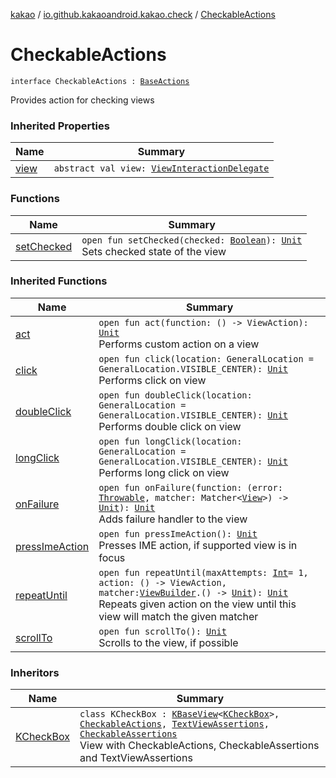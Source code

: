 [kakao](../../index.md) / [io.github.kakaoandroid.kakao.check](../index.md) / [CheckableActions](./index.md)

# CheckableActions

`interface CheckableActions : `[`BaseActions`](../../io.github.kakaoandroid.kakao.common.actions/-base-actions/index.md)

Provides action for checking views

### Inherited Properties

| Name | Summary |
|---|---|
| [view](../../io.github.kakaoandroid.kakao.common.actions/-base-actions/view.md) | `abstract val view: `[`ViewInteractionDelegate`](../../io.github.kakaoandroid.kakao.delegate/-view-interaction-delegate/index.md) |

### Functions

| Name | Summary |
|---|---|
| [setChecked](set-checked.md) | `open fun setChecked(checked: `[`Boolean`](https://kotlinlang.org/api/latest/jvm/stdlib/kotlin/-boolean/index.html)`): `[`Unit`](https://kotlinlang.org/api/latest/jvm/stdlib/kotlin/-unit/index.html)<br>Sets checked state of the view |

### Inherited Functions

| Name | Summary |
|---|---|
| [act](../../io.github.kakaoandroid.kakao.common.actions/-base-actions/act.md) | `open fun act(function: () -> ViewAction): `[`Unit`](https://kotlinlang.org/api/latest/jvm/stdlib/kotlin/-unit/index.html)<br>Performs custom action on a view |
| [click](../../io.github.kakaoandroid.kakao.common.actions/-base-actions/click.md) | `open fun click(location: GeneralLocation = GeneralLocation.VISIBLE_CENTER): `[`Unit`](https://kotlinlang.org/api/latest/jvm/stdlib/kotlin/-unit/index.html)<br>Performs click on view |
| [doubleClick](../../io.github.kakaoandroid.kakao.common.actions/-base-actions/double-click.md) | `open fun doubleClick(location: GeneralLocation = GeneralLocation.VISIBLE_CENTER): `[`Unit`](https://kotlinlang.org/api/latest/jvm/stdlib/kotlin/-unit/index.html)<br>Performs double click on view |
| [longClick](../../io.github.kakaoandroid.kakao.common.actions/-base-actions/long-click.md) | `open fun longClick(location: GeneralLocation = GeneralLocation.VISIBLE_CENTER): `[`Unit`](https://kotlinlang.org/api/latest/jvm/stdlib/kotlin/-unit/index.html)<br>Performs long click on view |
| [onFailure](../../io.github.kakaoandroid.kakao.common.actions/-base-actions/on-failure.md) | `open fun onFailure(function: (error: `[`Throwable`](https://kotlinlang.org/api/latest/jvm/stdlib/kotlin/-throwable/index.html)`, matcher: Matcher<`[`View`](https://developer.android.com/reference/android/view/View.html)`>) -> `[`Unit`](https://kotlinlang.org/api/latest/jvm/stdlib/kotlin/-unit/index.html)`): `[`Unit`](https://kotlinlang.org/api/latest/jvm/stdlib/kotlin/-unit/index.html)<br>Adds failure handler to the view |
| [pressImeAction](../../io.github.kakaoandroid.kakao.common.actions/-base-actions/press-ime-action.md) | `open fun pressImeAction(): `[`Unit`](https://kotlinlang.org/api/latest/jvm/stdlib/kotlin/-unit/index.html)<br>Presses IME action, if supported view is in focus |
| [repeatUntil](../../io.github.kakaoandroid.kakao.common.actions/-base-actions/repeat-until.md) | `open fun repeatUntil(maxAttempts: `[`Int`](https://kotlinlang.org/api/latest/jvm/stdlib/kotlin/-int/index.html)` = 1, action: () -> ViewAction, matcher: `[`ViewBuilder`](../../io.github.kakaoandroid.kakao.common.builders/-view-builder/index.md)`.() -> `[`Unit`](https://kotlinlang.org/api/latest/jvm/stdlib/kotlin/-unit/index.html)`): `[`Unit`](https://kotlinlang.org/api/latest/jvm/stdlib/kotlin/-unit/index.html)<br>Repeats given action on the view until this view will match the given matcher |
| [scrollTo](../../io.github.kakaoandroid.kakao.common.actions/-base-actions/scroll-to.md) | `open fun scrollTo(): `[`Unit`](https://kotlinlang.org/api/latest/jvm/stdlib/kotlin/-unit/index.html)<br>Scrolls to the view, if possible |

### Inheritors

| Name | Summary |
|---|---|
| [KCheckBox](../-k-check-box/index.md) | `class KCheckBox : `[`KBaseView`](../../io.github.kakaoandroid.kakao.common.views/-k-base-view/index.md)`<`[`KCheckBox`](../-k-check-box/index.md)`>, `[`CheckableActions`](./index.md)`, `[`TextViewAssertions`](../../io.github.kakaoandroid.kakao.text/-text-view-assertions/index.md)`, `[`CheckableAssertions`](../-checkable-assertions/index.md)<br>View with CheckableActions, CheckableAssertions and TextViewAssertions |
